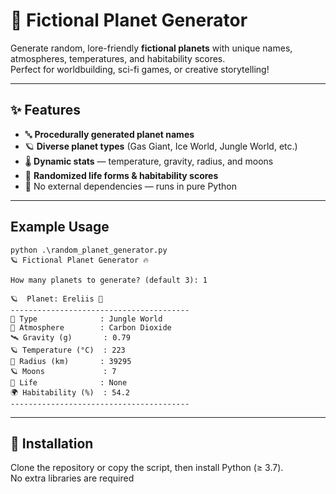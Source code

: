 # 🌌 Fictional Planet Generator

Generate random, lore-friendly **fictional planets** with unique names, atmospheres, temperatures, and habitability scores.  
Perfect for worldbuilding, sci-fi games, or creative storytelling!

---

## ✨ Features

- 🔤 **Procedurally generated planet names**
- 🪐 **Diverse planet types** (Gas Giant, Ice World, Jungle World, etc.)
- 🌡️ **Dynamic stats** — temperature, gravity, radius, and moons
- 🧬 **Randomized life forms & habitability scores**
- 🧠 No external dependencies — runs in pure Python

---

## Example Usage

```
python .\random_planet_generator.py
🪐 Fictional Planet Generator 🔥

How many planets to generate? (default 3): 1

🪐  Planet: Ereliis 🌠
----------------------------------------
🌌 Type              : Jungle World
💫 Atmosphere        : Carbon Dioxide
🛰️ Gravity (g)       : 0.79
🪐 Temperature (°C)  : 223
🌌 Radius (km)       : 39295
🪐 Moons             : 7
🌠 Life              : None
🌍 Habitability (%)  : 54.2
----------------------------------------
```

---

## 🧩 Installation

Clone the repository or copy the script, then install Python (≥ 3.7).  
No extra libraries are required